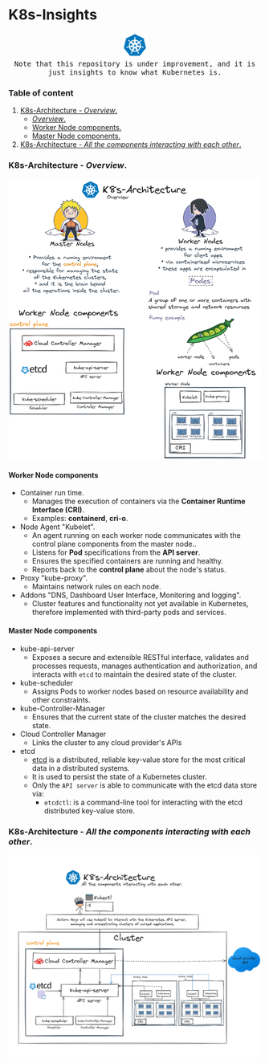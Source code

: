 # K8s-Insights

<p align="center">
  <img src="assets/1.png"  width="50px" height="50px">
  <br>
   <samp>
     Note that this repository is under improvement, and it is just insights to know what Kubernetes is.
  </samp>  
</p>



### Table of content

1. [K8s-Architecture - _Overview_.](#desc0)
   - [_Overview_.](#desc0,0)
   - [Worker Node components.](#desc0,1)
   - [Master Node components.](#desc0,2) 
2. [K8s-Architecture - _All the components interacting with each other_.](#desc1)

<a name="desc0"></a>
<a name="desc0,0"></a>
### K8s-Architecture - _Overview_.

<img alt="K8s-Architecture - _Overview_.png" src="assets/2.png" />

<a name="desc0,1"></a>
#### Worker Node components
- Container run time.
    - Manages the execution of containers via the **Container Runtime Interface (CRI)**.
    - Examples: **containerd**, **cri-o**. 
- Node Agent "Kubelet".
    - An agent running on each worker node communicates with the control plane components from the master node..
    - Listens for **Pod** specifications from the **API server**.
    - Ensures the specified containers are running and healthy.
    - Reports back to the **control plane** about the node's status. 
- Proxy "kube-proxy".
    - Maintains network rules on each node.
- Addons "DNS, Dashboard User Interface, Monitoring and logging".
    - Cluster features and functionality not yet available in Kubernetes, therefore implemented with third-party pods and services.

<a name="desc0,2"></a>
#### Master Node components

- kube-api-server
    - Exposes a secure and extensible RESTful interface, validates and processes requests, manages authentication and authorization, and interacts with ```etcd``` to maintain the desired state of the cluster. 
- kube-scheduler
    - Assigns Pods to worker nodes based on resource availability and other constraints.
- kube-Controller-Manager  
    - Ensures that the current state of the cluster matches the desired state.
- Cloud Controller Manager
    - Links the cluster to any cloud provider's APIs
- etcd
    - [etcd](https://etcd.io/) is a distributed, reliable key-value store for the most critical data in a distributed systems.
    - It is used to persist the state of a Kubernetes cluster.
    - Only the ```API server``` is able to communicate with the etcd data store via:
        - ```etcdctl```: is a command-line tool for interacting with the etcd distributed key-value store. 

<a name="desc1"></a>
### K8s-Architecture - _All the components interacting with each other_.

<img alt="K8s-Architecture - _All the components interacting with each other_.png" src="assets/3.png" />
